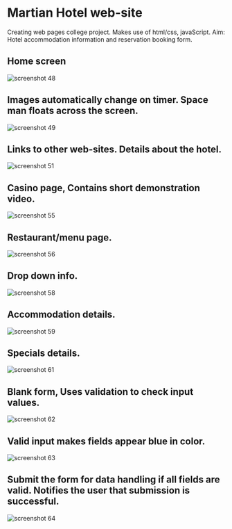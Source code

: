 # Martian Hotel web-site
Creating web pages college project.
Makes use of html/css, javaScript.
Aim: Hotel accommodation information and reservation booking form.
## Home screen
![screenshot 48](https://user-images.githubusercontent.com/34503137/34160743-dbd2c7e4-e4d6-11e7-8823-7b6a1a4c5353.png)
## Images automatically change on timer. Space man floats across the screen.
![screenshot 49](https://user-images.githubusercontent.com/34503137/34161081-1931f816-e4d8-11e7-8775-56f0094a1529.png)
## Links to other web-sites. Details about the hotel.
![screenshot 51](https://user-images.githubusercontent.com/34503137/34161719-26e6d43e-e4da-11e7-8b99-577c9f898bc0.png)
## Casino page, Contains short demonstration video.
![screenshot 55](https://user-images.githubusercontent.com/34503137/34166528-cf7a12f2-e4e7-11e7-8e3e-3820461bd584.png)
## Restaurant/menu page.
![screenshot 56](https://user-images.githubusercontent.com/34503137/34166707-473cf818-e4e8-11e7-8a57-9c5ad56f3f06.png)
## Drop down info.
![screenshot 58](https://user-images.githubusercontent.com/34503137/34167907-ca5f73f8-e4eb-11e7-92eb-960059922fe9.png)
## Accommodation details.
![screenshot 59](https://user-images.githubusercontent.com/34503137/34168448-3795e6cc-e4ed-11e7-8de4-078bdb19fd3f.png)
## Specials details.
![screenshot 61](https://user-images.githubusercontent.com/34503137/34168683-d4ea999a-e4ed-11e7-87df-04d8be4378ea.png)
## Blank form, Uses validation to check input values.
![screenshot 62](https://user-images.githubusercontent.com/34503137/34168796-24717a4c-e4ee-11e7-9379-9dd08f574545.png)
## Valid input makes fields appear blue in color. 
![screenshot 63](https://user-images.githubusercontent.com/34503137/34169348-c5184fba-e4ef-11e7-829b-6de7cfdd58d4.png)
## Submit the form for data handling if all fields are valid. Notifies the user that submission is successful.
![screenshot 64](https://user-images.githubusercontent.com/34503137/34169565-7a6099c2-e4f0-11e7-97ea-1db0f9e459bd.png)
